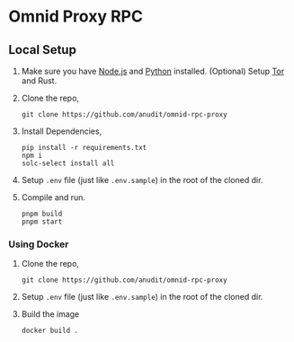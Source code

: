 # Omnid Proxy RPC


## Local Setup

1. Make sure you have [Node.js](https://nodejs.org/en/download/) and [Python](https://www.python.org/downloads/) installed. (Optional) Setup [Tor](https://www.torproject.org/) and Rust.

2. Clone the repo,
    ```
    git clone https://github.com/anudit/omnid-rpc-proxy
    ```

3. Install Dependencies,
    ```
    pip install -r requirements.txt
    npm i
    solc-select install all
    ```

4. Setup `.env` file (just like `.env.sample`) in the root of the cloned dir.

5. Compile and run.

    ```
    pnpm build
    pnpm start
    ```

### Using Docker

1. Clone the repo,
    ```
    git clone https://github.com/anudit/omnid-rpc-proxy
    ```

2. Setup `.env` file (just like `.env.sample`) in the root of the cloned dir.

3. Build the image
    ```
    docker build .
    ```
